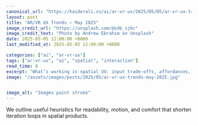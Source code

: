 ```yaml
---
canonical_url: "https://haiderali.co/ai/ar-vr-ux/2025/05/05/ar-vr-ux-trends-may-2025/"
layout: post
title: "AR/VR UX Trends — May 2025"
image_credit_url: "https://unsplash.com/@sdb_sjbc"
image_credit_text: "Photo by Andrew Ebrahim on Unsplash"
date: 2025-05-05 12:00:00 +0000
last_modified_at: 2025-05-05 12:00:00 +0000

categories: ["ai", "ar-vr-ux"]
tags: ["ar-vr-ux", "ai", "spatial", "interaction"]
read_time: 8
excerpt: "What’s working in spatial UX: input trade‑offs, affordances, and comfort considerations for 2025."
image: "/assets/images/posts/2025/05/ar-vr-ux-trends-may-2025.jpg"


image_alt: "Images paint stroke"
---
```


We outline useful heuristics for readability, motion, and comfort that shorten iteration loops in spatial products.

